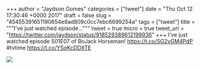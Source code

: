
+++
author = "Jaydson Gomes"
categories = ["tweet"]
date = "Thu Oct 12 17:30:46 +0000 2017"
draft = false
slug = "45455391651190654e8ad809c0cc7ebc6699254a"
tags = ["tweet"]
title = """I've just watched episode..."""
tweet = true
micro = true
tweet_url = "https://twitter.com/jaydson/status/918529389612199936"
+++
I've just watched episode S01E07 of BoJack Horseman! https://t.co/SG2vGM4PdP #tvtime https://t.co/YSoKcDDXTE

![](/images/tweet-media/918529389612199936-DL9Fm_aW0AAhY2v.jpg)
